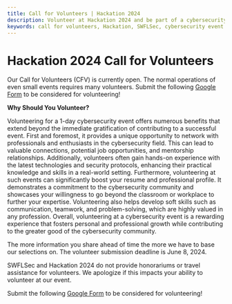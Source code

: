 ```yaml
---
title: Call for Volunteers | Hackation 2024
description: Volunteer at Hackation 2024 and be part of a cybersecurity event by SWFLSec.
keywords: call for volunteers, Hackation, SWFLSec, cybersecurity event
---
```


# Hackation 2024 Call for Volunteers

Our Call for Volunteers (CFV) is currently open. The normal operations of even small events requires many volunteers. Submit the following [Google Form](https://forms.gle/dN7NpkUuU1DGnpG87) to be considered for volunteering!

__**Why Should You Volunteer?**__

Volunteering for a 1-day cybersecurity event offers numerous benefits that extend beyond the immediate gratification of contributing to a successful event. First and foremost, it provides a unique opportunity to network with professionals and enthusiasts in the cybersecurity field. This can lead to valuable connections, potential job opportunities, and mentorship relationships. Additionally, volunteers often gain hands-on experience with the latest technologies and security protocols, enhancing their practical knowledge and skills in a real-world setting.
Furthermore, volunteering at such events can significantly boost your resume and professional profile. It demonstrates a commitment to the cybersecurity community and showcases your willingness to go beyond the classroom or workplace to further your expertise. Volunteering also helps develop soft skills such as communication, teamwork, and problem-solving, which are highly valued in any profession. Overall, volunteering at a cybersecurity event is a rewarding experience that fosters personal and professional growth while contributing to the greater good of the cybersecurity community.

The more information you share ahead of time the more we have to base our selections on. The volunteer submission deadline is June 8, 2024.

SWFLSec and Hackation 2024 do not provide honorariums or travel assistance for volunteers. We apologize if this impacts your ability to volunteer at our event.  

Submit the following [Google Form](https://forms.gle/dN7NpkUuU1DGnpG87) to be considered for volunteering!
